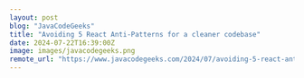```yaml
---
layout: post
blog: "JavaCodeGeeks"
title: "Avoiding 5 React Anti-Patterns for a cleaner codebase"
date: 2024-07-22T16:39:00Z
image: images/javacodegeeks.png
remote_url: "https://www.javacodegeeks.com/2024/07/avoiding-5-react-anti-patterns-for-a-cleaner-codebase.html"
---
```

